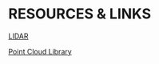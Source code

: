 # RESOURCES & LINKS

[LIDAR](!https://en.wikipedia.org/wiki/Lidar)

[Point Cloud Library](!http://pointclouds.org/)

